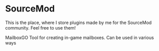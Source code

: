 # SourceMod
This is the place, where I store plugins made by me for the SourceMod community. Feel free to use them!


MailboxGO
Tool for creating in-game mailboxes. Can be used in various ways
